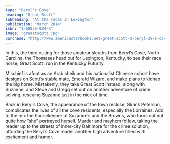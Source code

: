 ```yaml
---
type: "Beryl's Cove"
heading: "Great Scott"
subheading: "At the races in Lexington"
publication: "March 2014"
isbn: "1-60836-934-X"
image: "greaatscptt.jpg"
purchase: "http://www.americastarbooks.net/great-scott-a-beryl-39-s-cove-mystery_moreinfo.html"
---
```


In this, the third outing for those amateur sleuths from Beryl’s Cove, North Carolina, the Thomases head out for Lexington, Kentucky, to see their race horse, Great Scott, run in the Kentucky Futurity.

Mischief is afoot as an Arab sheik and his nationalist Chinese cohort have designs on Scott’s stable mate, Emerald Wizard, and make plans to kidnap the big horse. Mistakenly, they take Great Scott instead, along with Suzanne, and Steve and Gregg set out on another adventure of crime solving, rescuing Suzanne just in the nick of time.

Back in Beryl’s Cove, the appearance of the town recluse, Skank Peterson, complicates the lives of all the cove residents, especially the Lorraines. Add to the mix the housekeeper of Suzanne’s and the Browns, who turns out not quite how “she” portrayed herself. Murder and mayhem follow, taking the reader up to the streets of inner-city Baltimore for the crime solution, affording the Beryl’s Cove reader another high adventure filled with excitement and humor.
